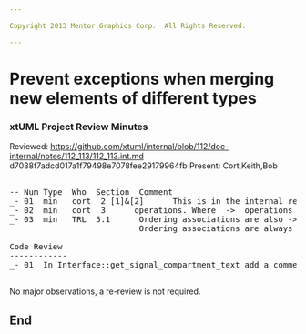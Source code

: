 ```yaml
---

Copyright 2013 Mentor Graphics Corp.  All Rights Reserved.

---
```


# Prevent exceptions when merging new elements of different types
### xtUML Project Review Minutes

Reviewed:  https://github.com/xtuml/internal/blob/112/doc-internal/notes/112_113/112_113.int.md
           d7038f7adcd017a1f79498e7078fee29179964fb
Present:  Cort,Keith,Bob

<pre>

-- Num Type  Who  Section  Comment
_- 01  min   cort  2 [1]&[2]      This is in the internal repository, not doc
_- 02  min   cort  3      operations. Where  ->  operations where
_- 03  min   TRL  5.1      Ordering associations are also ->
                           Ordering associations are always
						   
Code Review
------------						   
_- 01  In Interface::get_signal_compartment_text add a comment on "index=2"

</pre>
   
No major observations, a re-review is not required.


End
---
